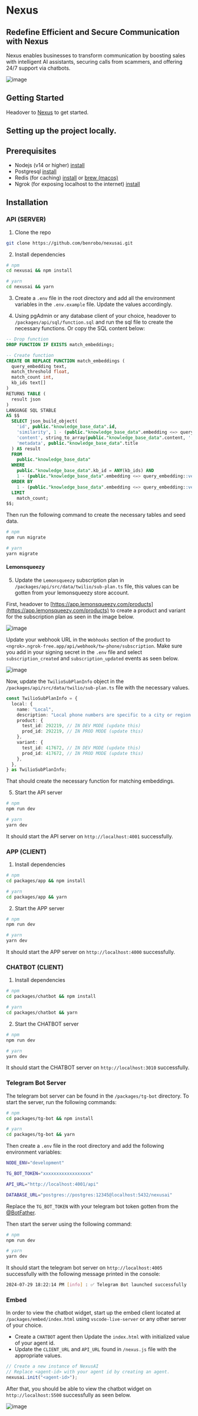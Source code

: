 # Nexus

## Redefine Efficient and Secure Communication with Nexus

Nexus enables businesses to transform communication by boosting sales with intelligent AI assistants, securing calls from scammers, and offering 24/7 support via chatbots.

![image](https://raw.githubusercontent.com/Benrobo/nexusai/main/screensahots/screenshot-1.png?raw=true)

## Getting Started

Headover to [Nexus](https://nexusai.vercel.app) to get started.

## Setting up the project locally.

## Prerequisites

- Nodejs (v14 or higher) [install](https://nodejs.org/en/download/)
- Postgresql [install](https://www.postgresql.org/download/)
- Redis (for caching) [install](https://redis.io/download) or [brew (macos)](https://formulae.brew.sh/formula/redis)
- Ngrok (for exposing localhost to the internet) [install](https://ngrok.com/download)

## Installation

### API (SERVER)

1. Clone the repo

```bash
git clone https://github.com/benrobo/nexusai.git
```

2. Install dependencies

```bash
# npm
cd nexusai && npm install

# yarn
cd nexusai && yarn
```

3. Create a `.env` file in the root directory and add all the environment variables in the `.env.example` file. Update the values accordingly.

4. Using pgAdmin or any database client of your choice, headover to `/packages/api/sql/function.sql` and run the sql file to create the necessary functions. Or copy the SQL content below:

```sql
-- Drop function
DROP FUNCTION IF EXISTS match_embeddings;

-- Create function
CREATE OR REPLACE FUNCTION match_embeddings (
  query_embedding text,
  match_threshold float,
  match_count int,
  kb_ids text[]
)
RETURNS TABLE (
  result json
)
LANGUAGE SQL STABLE
AS $$
  SELECT json_build_object(
    'id', public."knowledge_base_data".id,
    'similarity', 1 - (public."knowledge_base_data".embedding <=> query_embedding::vector),
    'content', string_to_array(public."knowledge_base_data".content, '.'),
    'metadata', public."knowledge_base_data".title
  ) AS result
  FROM
    public."knowledge_base_data"
  WHERE
    public."knowledge_base_data".kb_id = ANY(kb_ids) AND
    1 - (public."knowledge_base_data".embedding <=> query_embedding::vector) > match_threshold
  ORDER BY
    1 - (public."knowledge_base_data".embedding <=> query_embedding::vector) DESC
  LIMIT
    match_count;
$$;
```

Then run the following command to create the necessary tables and seed data.

```bash
# npm
npm run migrate

# yarn
yarn migrate
```

#### Lemonsqueezy

5. Update the `Lemonsqueezy` subscription plan in `/packages/api/src/data/twilio/sub-plan.ts` file, this values can be gotten from your lemonsqueezy store account.

First, headover to [https://app.lemonsqueezy.com/products](https://app.lemonsqueezy.com/products) to create a product and variant for the subscription plan as seen in the image below.

![image](https://raw.githubusercontent.com/Benrobo/nexusai/main/screensahots/screenshot-2.png?raw=true)

Update your webhook URL in the `Webhooks` section of the product to `<ngrok>.ngrok-free.app/api/webhook/tw-phone/subscription`. Make sure you add in your signing secret in the `.env` file and select `subscription_created` and `subscription_updated` events as seen below.

![image](https://raw.githubusercontent.com/Benrobo/nexusai/main/screensahots/screenshot-3.png?raw=true)

Now, update the `TwilioSubPlanInfo` object in the `/packages/api/src/data/twilio/sub-plan.ts` file with the necessary values.

```typescript
const TwilioSubPlanInfo = {
  local: {
    name: "Local",
    description: "Local phone numbers are specific to a city or region.",
    product: {
      test_id: 292219, // IN DEV MODE (update this)
      prod_id: 292219, // IN PROD MODE (update this)
    },
    variant: {
      test_id: 417672, // IN DEV MODE (update this)
      prod_id: 417672, // IN PROD MODE (update this)
    },
  },
} as TwilioSubPlanInfo;
```

That should create the necessary function for matching embeddings.

5. Start the API server

```bash
# npm
npm run dev

# yarn
yarn dev
```

It should start the API server on `http://localhost:4001` successfully.

### APP (CLIENT)

1. Install dependencies

```bash
# npm
cd packages/app && npm install

# yarn
cd packages/app && yarn
```

2. Start the APP server

```bash
# npm
npm run dev

# yarn
yarn dev
```

It should start the APP server on `http://localhost:4000` successfully.

### CHATBOT (CLIENT)

1. Install dependencies

```bash
# npm
cd packages/chatbot && npm install

# yarn
cd packages/chatbot && yarn
```

2. Start the CHATBOT server

```bash
# npm
npm run dev

# yarn
yarn dev
```

It should start the CHATBOT server on `http://localhost:3010` successfully.

### Telegram Bot Server

The telegram bot server can be found in the `/packages/tg-bot` directory. To start the server, run the following commands:

```bash
# npm
cd packages/tg-bot && npm install

# yarn
cd packages/tg-bot && yarn
```

Then create a `.env` file in the root directory and add the following environment variables:

```bash
NODE_ENV="development"

TG_BOT_TOKEN="xxxxxxxxxxxxxxxxxx"

API_URL="http://localhost:4001/api"

DATABASE_URL="postgres://postgres:12345@localhost:5432/nexusai"
```

Replace the `TG_BOT_TOKEN` with your telegram bot token gotten from the [@BotFather](https://core.telegram.org/bots#6-botfather).

Then start the server using the following command:

```bash
# npm
npm run dev

# yarn
yarn dev
```

It should start the telegram bot server on `http://localhost:4005` successfully with the following message printed in the console:

```bash
2024-07-29 18:22:14 PM [info] : ✅ Telegram Bot launched successfully
```

### Embed

In order to view the chatbot widget, start up the embed client located at `/packages/embed/index.html` using `vscode-live-server` or any other server of your choice.

- Create a `CHATBOT` agent then Update the `index.html` with initialized value of your agent id.
- Update the `CLIENT_URL` and `API_URL` found in `/nexus.js` file with the appropriate values.

```js
// Create a new instance of NexusAI
// Replace <agent-id> with your agent id by creating an agent.
nexusai.init("<agent-id>");
```

After that, you should be able to view the chatbot widget on `http://localhost:5500` successfully as seen below.

![image](https://raw.githubusercontent.com/Benrobo/nexusai/main/screensahots/screenshot-4.png?raw=true)
